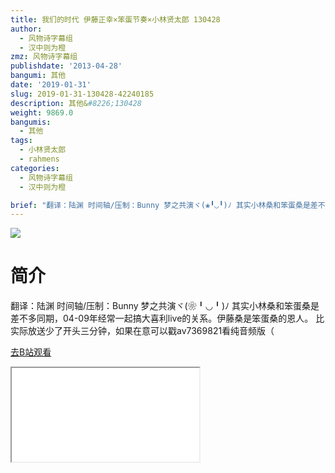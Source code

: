 ```yaml
---
title: 我们的时代 伊藤正幸×笨蛋节奏×小林贤太郎 130428
author:
  - 风物诗字幕组
  - 汉中则为橙
zmz: 风物诗字幕组
publishdate: '2013-04-28'
bangumi: 其他
date: '2019-01-31'
slug: 2019-01-31-130428-42240185
description: 其他&#8226;130428
weight: 9869.0
bangumis:
  - 其他
tags:
  - 小林贤太郎
  - rahmens
categories:
  - 风物诗字幕组
  - 汉中则为橙

brief: "翻译：陆渊 时间轴/压制：Bunny 梦之共演ヾ(❀╹◡╹)ﾉ 其实小林桑和笨蛋桑是差不多同期，04-09年经常一起搞大喜利live的关系。伊藤桑是笨蛋桑的恩人。 比实际放送少了开头三分钟，如果在意可以戳av7369821看纯音频版（"
---
```

![](https://i.imgur.com/c3C3niq.jpg)
# 简介  
翻译：陆渊 时间轴/压制：Bunny
梦之共演ヾ(❀╹◡╹)ﾉ
其实小林桑和笨蛋桑是差不多同期，04-09年经常一起搞大喜利live的关系。伊藤桑是笨蛋桑的恩人。
比实际放送少了开头三分钟，如果在意可以戳av7369821看纯音频版（  

[去B站观看](https://www.bilibili.com/video/av42240185/)
<div class ="resp-container"><iframe class="testiframe" src="//player.bilibili.com/player.html?aid=42240185"", scrolling="no", allowfullscreen="true" > </iframe></div> 

